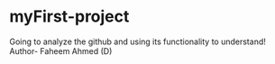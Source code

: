 # myFirst-project
Going to analyze the github and using its functionality to understand! 
<br>
Author- Faheem Ahmed (D)
